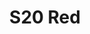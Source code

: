 ---
title: S20 Red
permalink: "/teams/red-3"
members:
- Adam Strasberg (Captain)
- Brian Hotchkiss (QB)
- Kerberos Berenike
- Braden Boyd
- Jenna Eagleson
- Alex Harvey
- Gabriel Hernandez
- Justin Knowles
- Joe Lee
- Jared McKinney
- Jeremy Steslicki
- Stacey Tiamfook
- Scott Williams
teamid: 7105
name: S20 Red
division: ''
---
